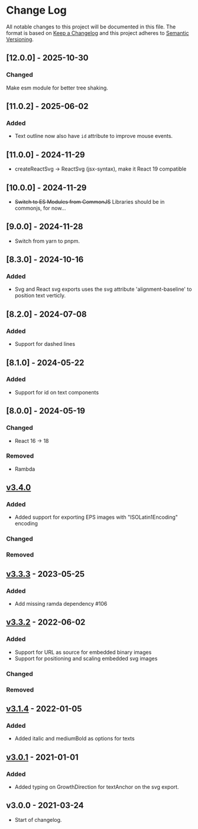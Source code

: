 # Change Log

All notable changes to this project will be documented in this file. The format is based on [Keep a Changelog](http://keepachangelog.com/) and this project adheres to [Semantic Versioning](http://semver.org/).

## [12.0.0] - 2025-10-30

### Changed

Make esm module for better tree shaking.

## [11.0.2] - 2025-06-02

### Added

- Text outline now also have `id` attribute to improve mouse events.

## [11.0.0] - 2024-11-29

- createReactSvg -> ReactSvg (jsx-syntax), make it React 19 compatible

## [10.0.0] - 2024-11-29

- ~~Switch to ES Modules from CommonJS~~ Libraries should be in commonjs, for now...

## [9.0.0] - 2024-11-28

- Switch from yarn to pnpm.

## [8.3.0] - 2024-10-16

### Added

- Svg and React svg exports uses the svg attribute 'alignment-baseline' to position text verticly.

## [8.2.0] - 2024-07-08

### Added

- Support for dashed lines

## [8.1.0] - 2024-05-22

### Added

- Support for id on text components

## [8.0.0] - 2024-05-19

### Changed

- React 16 -> 18

### Removed

- Rambda

## [v3.4.0](https://github.com/dividab/abstract-visuals/compare/abstract-image@3.3.3...abstract-image@3.4.0)

### Added

- Added support for exporting EPS images with "ISOLatin1Encoding" encoding

### Changed

### Removed

## [v3.3.3](https://github.com/dividab/abstract-visuals/compare/abstract-image@3.3.2...abstract-image@3.3.3) - 2023-05-25

### Added

- Add missing ramda dependency #106

## [v3.3.2](https://github.com/dividab/abstract-visuals/compare/abstract-image@3.0.0...abstract-image@3.3.2) - 2022-06-02

### Added

- Support for URL as source for embedded binary images
- Support for positioning and scaling embedded svg images

### Changed

### Removed

## [v3.1.4](https://github.com/dividab/abstract-visuals/compare/abstract-image@3.1.3...abstract-image@3.1.4) - 2022-01-05

### Added

- Added italic and mediumBold as options for texts

## [v3.0.1](https://github.com/dividab/abstract-visuals/compare/abstract-image@3.0.0...abstract-image@3.0.1) - 2021-01-01

### Added

- Added typing on GrowthDirection for textAnchor on the svg export.

## v3.0.0 - 2021-03-24

- Start of changelog.
